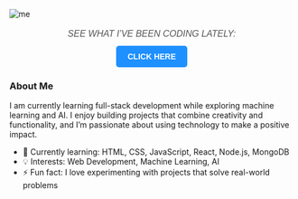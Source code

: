 ![me](https://github.com/user-attachments/assets/87a5b73f-5b77-495c-86b3-9019deda61eb)

<p align="center" style="font-family: Arial, sans-serif; line-height: 1.6;">
  <span style="font-style: italic; color: #555; font-size: 16px;">
    SEE WHAT I’VE BEEN CODING LATELY:
  </span><br>
  <a 
    href="https://polyglotparrot.github.io/jump/" 
    target="_blank" 
    rel="noopener noreferrer" 
    style="
      display: inline-block;
      margin-top: 8px;
      padding: 8px 20px;
      background-color: #1e90ff;
      color: #fff;
      text-decoration: none;
      font-weight: 600;
      border-radius: 5px;
      transition: background-color 0.3s;
    "
    onmouseover="this.style.backgroundColor='#0d6efd';" 
    onmouseout="this.style.backgroundColor='#1e90ff';"
  >
    CLICK HERE
  </a>
</p>


### About Me
I am currently learning full-stack development while exploring machine learning and AI. I enjoy building projects that combine creativity and functionality, and I’m passionate about using technology to make a positive impact.

- 🌱 Currently learning: HTML, CSS, JavaScript, React, Node.js, MongoDB
- 💡 Interests: Web Development, Machine Learning, AI
- ⚡ Fun fact: I love experimenting with projects that solve real-world problems



















  



